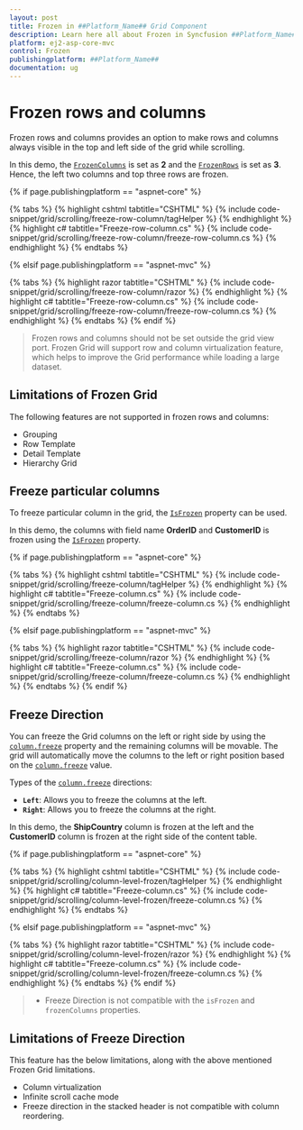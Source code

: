 ```yaml
---
layout: post
title: Frozen in ##Platform_Name## Grid Component
description: Learn here all about Frozen in Syncfusion ##Platform_Name## Grid component of Syncfusion Essential JS 2 and more.
platform: ej2-asp-core-mvc
control: Frozen
publishingplatform: ##Platform_Name##
documentation: ug
---
```


# Frozen rows and columns

Frozen rows and columns provides an option to make rows and columns always visible in the top and left side of the grid while scrolling.

In this demo, the [`FrozenColumns`](https://help.syncfusion.com/cr/aspnetcore-js2/Syncfusion.EJ2.Grids.Grid.html#Syncfusion_EJ2_Grids_Grid_FrozenColumns) is set as **2** and the [`FrozenRows`](https://help.syncfusion.com/cr/aspnetcore-js2/Syncfusion.EJ2.Grids.Grid.html#Syncfusion_EJ2_Grids_Grid_FrozenRows) is set as **3**. Hence, the left two columns and top three rows are frozen.

{% if page.publishingplatform == "aspnet-core" %}

{% tabs %}
{% highlight cshtml tabtitle="CSHTML" %}
{% include code-snippet/grid/scrolling/freeze-row-column/tagHelper %}
{% endhighlight %}
{% highlight c# tabtitle="Freeze-row-column.cs" %}
{% include code-snippet/grid/scrolling/freeze-row-column/freeze-row-column.cs %}
{% endhighlight %}
{% endtabs %}

{% elsif page.publishingplatform == "aspnet-mvc" %}

{% tabs %}
{% highlight razor tabtitle="CSHTML" %}
{% include code-snippet/grid/scrolling/freeze-row-column/razor %}
{% endhighlight %}
{% highlight c# tabtitle="Freeze-row-column.cs" %}
{% include code-snippet/grid/scrolling/freeze-row-column/freeze-row-column.cs %}
{% endhighlight %}
{% endtabs %}
{% endif %}



> Frozen rows and columns should not be set outside the grid view port.
> Frozen Grid will support row and column virtualization feature, which helps to improve the Grid performance while loading a large dataset.

## Limitations of Frozen Grid

The following features are not supported in frozen rows and columns:

* Grouping
* Row Template
* Detail Template
* Hierarchy Grid

## Freeze particular columns

To freeze particular column in the grid, the [`IsFrozen`](https://help.syncfusion.com/cr/aspnetcore-js2/Syncfusion.EJ2.Grids.GridColumn.html#Syncfusion_EJ2_Grids_GridColumn_IsFrozen) property can be used.

In this demo, the columns with field name **OrderID** and **CustomerID** is frozen using the [`IsFrozen`](https://help.syncfusion.com/cr/aspnetcore-js2/Syncfusion.EJ2.Grids.GridColumn.html#Syncfusion_EJ2_Grids_GridColumn_IsFrozen) property.

{% if page.publishingplatform == "aspnet-core" %}

{% tabs %}
{% highlight cshtml tabtitle="CSHTML" %}
{% include code-snippet/grid/scrolling/freeze-column/tagHelper %}
{% endhighlight %}
{% highlight c# tabtitle="Freeze-column.cs" %}
{% include code-snippet/grid/scrolling/freeze-column/freeze-column.cs %}
{% endhighlight %}
{% endtabs %}

{% elsif page.publishingplatform == "aspnet-mvc" %}

{% tabs %}
{% highlight razor tabtitle="CSHTML" %}
{% include code-snippet/grid/scrolling/freeze-column/razor %}
{% endhighlight %}
{% highlight c# tabtitle="Freeze-column.cs" %}
{% include code-snippet/grid/scrolling/freeze-column/freeze-column.cs %}
{% endhighlight %}
{% endtabs %}
{% endif %}



## Freeze Direction

You can freeze the Grid columns on the left or right side by using the [`column.freeze`](https://help.syncfusion.com/cr/aspnetcore-js2/Syncfusion.EJ2.Grids.GridColumn.html#Syncfusion_EJ2_Grids_GridColumn_Freeze) property and the remaining columns will be movable. The grid will automatically move the columns to the left or right position based on the [`column.freeze`](https://help.syncfusion.com/cr/aspnetcore-js2/Syncfusion.EJ2.Grids.GridColumn.html#Syncfusion_EJ2_Grids_GridColumn_Freeze) value.

Types of the [`column.freeze`](https://help.syncfusion.com/cr/aspnetcore-js2/Syncfusion.EJ2.Grids.GridColumn.html#Syncfusion_EJ2_Grids_GridColumn_Freeze) directions:

* **`Left`**: Allows you to freeze the columns at the left.
* **`Right`**: Allows you to freeze the columns at the right.

In this demo, the **ShipCountry** column is frozen at the left and the **CustomerID** column is frozen at the right side of the content table.

{% if page.publishingplatform == "aspnet-core" %}

{% tabs %}
{% highlight cshtml tabtitle="CSHTML" %}
{% include code-snippet/grid/scrolling/column-level-frozen/tagHelper %}
{% endhighlight %}
{% highlight c# tabtitle="Freeze-column.cs" %}
{% include code-snippet/grid/scrolling/column-level-frozen/freeze-column.cs %}
{% endhighlight %}
{% endtabs %}

{% elsif page.publishingplatform == "aspnet-mvc" %}

{% tabs %}
{% highlight razor tabtitle="CSHTML" %}
{% include code-snippet/grid/scrolling/column-level-frozen/razor %}
{% endhighlight %}
{% highlight c# tabtitle="Freeze-column.cs" %}
{% include code-snippet/grid/scrolling/column-level-frozen/freeze-column.cs %}
{% endhighlight %}
{% endtabs %}
{% endif %}



> * Freeze Direction is not compatible with the `isFrozen` and `frozenColumns` properties.

## Limitations of Freeze Direction

This feature has the below limitations, along with the above mentioned Frozen Grid limitations.

* Column virtualization
* Infinite scroll cache mode
* Freeze direction in the stacked header is not compatible with column reordering.

